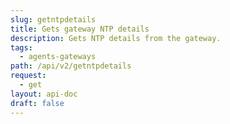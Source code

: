 ```yaml
---
slug: getntpdetails
title: Gets gateway NTP details
description: Gets NTP details from the gateway.
tags:
  - agents-gateways
path: /api/v2/getntpdetails
request:
  - get
layout: api-doc
draft: false
---
```

